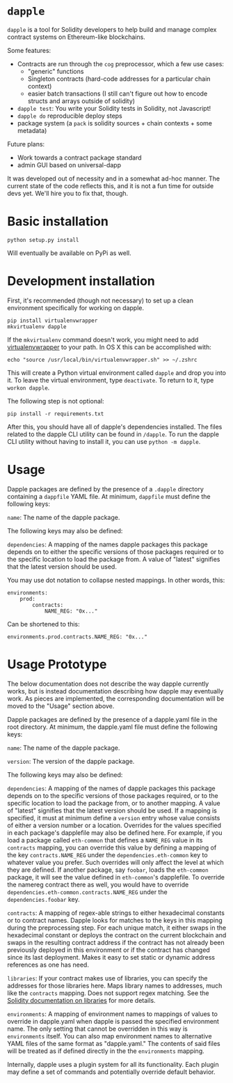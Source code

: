 `dapple`
===

`dapple` is a tool for Solidity developers to help build and manage complex contract systems on Ethereum-like blockchains.

Some features:

* Contracts are run through the `cog` preprocessor, which a few use cases:
    * "generic" functions
    * Singleton contracts (hard-code addresses for a particular chain context)
    * easier batch transactions (I still can't figure out how to encode structs and arrays outside of solidity)
* `dapple test`: You write your Solidity tests in Solidity, not Javascript!
* `dapple do` reproducible deploy steps
* package system (a `pack` is solidity sources + chain contexts + some metadata)

Future plans:

* Work towards a contract package standard
* admin GUI based on universal-dapp


It was developed out of necessity and in a somewhat ad-hoc manner. The current state of the code reflects this, and it is not a fun time for outside devs yet. We'll hire you to fix that, though.

Basic installation
==================

    python setup.py install

Will eventually be available on PyPi as well.

Development installation
========================

First, it's recommended (though not necessary) to set up a clean environment specifically for working on dapple.

    pip install virtualenvwrapper
    mkvirtualenv dapple

If the `mkvirtualenv` command doesn't work, you might need to add [virtualenvwrapper](https://bitbucket.org/dhellmann/virtualenvwrapper) to your path. In OS X this can be accomplished with:

    echo "source /usr/local/bin/virtualenvwrapper.sh" >> ~/.zshrc

This will create a Python virtual environment called `dapple` and drop you into it. To leave the virtual environment, type `deactivate`. To return to it, type `workon dapple`.

The following step is not optional:

    pip install -r requirements.txt

After this, you should have all of dapple's dependencies installed. The files related to the dapple CLI utility can be found in `/dapple`. To run the dapple CLI utility without having to install it, you can use `python -m dapple`.

Usage
=====

Dapple packages are defined by the presence of a `.dapple` directory containing a `dappfile` YAML file. At minimum, `dappfile` must define the following keys:

`name`: The name of the dapple package.

The following keys may also be defined:

`dependencies`: A mapping of the names dapple packages this package depends on to either the specific versions of those packages required or to the specific location to load the package from. A value of "latest" signifies that the latest version should be used.

You may use dot notation to collapse nested mappings. In other words, this:

    environments:
        prod:
            contracts:
                NAME_REG: "0x..."

Can be shortened to this:

    environments.prod.contracts.NAME_REG: "0x..."


Usage Prototype 
===============

The below documentation does not describe the way dapple currently works, but is instead documentation describing how dapple may eventually work. As pieces are implemented, the corresponding documentation will be moved to the "Usage" section above.

Dapple packages are defined by the presence of a dapple.yaml file in the root directory. At minimum, the dapple.yaml file must define the following keys:

`name`: The name of the dapple package.

`version`: The version of the dapple package.

The following keys may also be defined:

`dependencies`: A mapping of the names of dapple packages this package depends on to the specific versions of those packages required, or to the specific location to load the package from, or to another mapping. A value of "latest" signifies that the latest version should be used. If a mapping is specified, it must at minimum define a `version` entry whose value consists of either a version number or a location. Overrides for the values specified in each package's dapplefile may also be defined here. For example, if you load a package called `eth-common` that defines a `NAME_REG` value in its `contracts` mapping, you can override this value by defining a mapping of the key `contracts.NAME_REG` under the `dependencies.eth-common` key to whatever value you prefer. Such overrides will only affect the level at which they are defined. If another package, say `foobar`, loads the `eth-common` package, it will see the value defined in `eth-common`'s dapplefile. To override the namereg contract there as well, you would have to override `dependencies.eth-common.contracts.NAME_REG` under the `dependencies.foobar` key.

`contracts`: A mapping of regex-able strings to either hexadecimal constants or to contract names. Dapple looks for matches to the keys in this mapping during the preprocessing step. For each unique match, it either swaps in the hexadecimal constant or deploys the contract on the current blockchain and swaps in the resulting contract address if the contract has not already been previously deployed in this environment or if the contract has changed since its last deployment. Makes it easy to set static or dynamic address references as one has need.

`libraries`: If your contract makes use of libraries, you can specify the addresses for those libraries here. Maps library names to addresses, much like the `contracts` mapping. Does not support regex matching. See the [Solidity documentation on libraries](https://github.com/ethereum/wiki/wiki/Solidity-Tutorial#libraries) for more details.

`environments`: A mapping of environment names to mappings of values to override in dapple.yaml when dapple is passed the specified environment name. The only setting that cannot be overridden in this way is `environments` itself. You can also map environment names to alternative YAML files of the same format as "dapple.yaml." The contents of said files will be treated as if defined directly in the the `environments` mapping.


Internally, dapple uses a plugin system for all its functionality. Each plugin may define a set of commands and potentially override default behavior.
